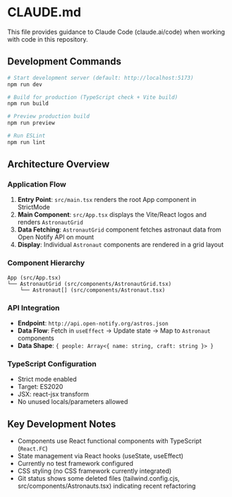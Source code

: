# CLAUDE.md

This file provides guidance to Claude Code (claude.ai/code) when working with code in this repository.

## Development Commands

```bash
# Start development server (default: http://localhost:5173)
npm run dev

# Build for production (TypeScript check + Vite build)
npm run build

# Preview production build
npm run preview

# Run ESLint
npm run lint
```

## Architecture Overview

### Application Flow
1. **Entry Point**: `src/main.tsx` renders the root App component in StrictMode
2. **Main Component**: `src/App.tsx` displays the Vite/React logos and renders `AstronautGrid`
3. **Data Fetching**: `AstronautGrid` component fetches astronaut data from Open Notify API on mount
4. **Display**: Individual `Astronaut` components are rendered in a grid layout

### Component Hierarchy
```
App (src/App.tsx)
└── AstronautGrid (src/components/AstronautGrid.tsx)
    └── Astronaut[] (src/components/Astronaut.tsx)
```

### API Integration
- **Endpoint**: `http://api.open-notify.org/astros.json`
- **Data Flow**: Fetch in `useEffect` → Update state → Map to `Astronaut` components
- **Data Shape**: `{ people: Array<{ name: string, craft: string }> }`

### TypeScript Configuration
- Strict mode enabled
- Target: ES2020
- JSX: react-jsx transform
- No unused locals/parameters allowed

## Key Development Notes

- Components use React functional components with TypeScript (`React.FC`)
- State management via React hooks (useState, useEffect)
- Currently no test framework configured
- CSS styling (no CSS framework currently integrated)
- Git status shows some deleted files (tailwind.config.cjs, src/components/Astronauts.tsx) indicating recent refactoring